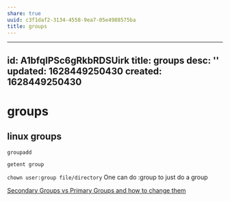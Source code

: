 ```yaml
---
share: true
uuid: c3f1daf2-3134-4558-9ea7-05e4988575ba
title: groups
---
```

---
id: A1bfqIPSc6gRkbRDSUirk
title: groups
desc: ''
updated: 1628449250430
created: 1628449250430
---
# groups
linux groups
------------

`groupadd`

`getent group`

`chown user:group file/directory` One can do :group to just do a group

[Secondary Groups vs Primary Groups and how to change them](https://www.howtogeek.com/50787/add-a-user-to-a-group-or-second-group-on-linux/)
